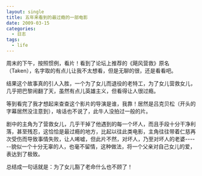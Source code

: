 ```yaml
---
layout: single
title: 五年来看到的最过瘾的一部电影
date: 2009-03-15
categories:
  - 日志
tags:
  - life
---
```


周末的下午，按照惯例，看片！看到了论坛上推荐的《飓风营救》原名（Taken），名字取的有点儿让我不太想看，但是无聊的很，还是看看吧。

结果这个故事真的引人入胜，一个为了女儿而退役的老特工，为了女儿营救女儿，几乎把巴黎闹翻了天，虽然有点儿英雄主义，但看得让人很过瘾。

等到看完了我才想起来查查这个影片的导演是谁，我靠！居然是吕克贝松（开头的字幕居然没注意到），啥话也不说了，此牛人没拍过一般的片。

剧中的主角为了营救女儿，几乎干掉了他遇到的每一个坏人，而且手段十分干净利落，甚至残忍，这恰恰是最过瘾的地方，比起以往此类电影，主角往往带着仁慈再次受伤而导致事情失败，让人唏嘘，但此片不然，对坏人，乃至对坏人的老婆------貌似一个十分无辜的人，也毫不留情，这种做法，将一个父亲对自己女儿的爱，表达到了极致。

总结成一句话就是：为了女儿豁了老命什么也不顾了！
